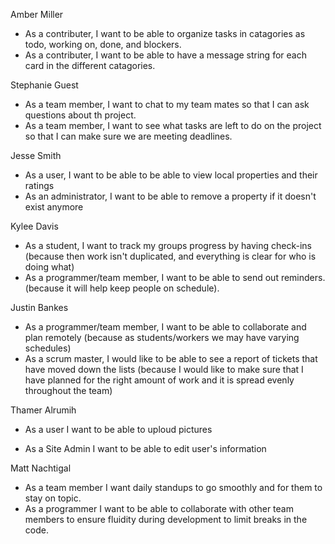 Amber Miller
* As a contributer, I want to be able to organize tasks in catagories as todo, working on, done, and blockers.
* As a contributer, I want to be able to have a message string for each card in the different catagories.

Stephanie Guest
* As a team member, I want to chat to my team mates so that I can ask questions about th project.
* As a team member, I want to see what tasks are left to do on the project so that I can make sure we are meeting deadlines.

Jesse Smith
* As a user, I want to be able to be able to view local properties and their ratings
* As an administrator, I want to be able to remove a property if it doesn't exist anymore

Kylee Davis
* As a student, I want to track my groups progress by having check-ins (because then work isn't duplicated, and everything is clear for who is doing what)
* As a programmer/team member, I want to be able to send out reminders.(because
	 it will help keep people on schedule).

Justin Bankes
* As a programmer/team member, I want to be able to collaborate and plan remotely (because as students/workers we may have varying schedules)
* As a scrum master, I would like to be able to see a report of tickets that have moved down the lists (because I would like to make sure that I have planned for the right amount of work and it is spread evenly throughout the team)

Thamer Alrumih
* As a user I want to be able to uploud pictures

* As a Site Admin I want to be able to edit user's information

Matt Nachtigal
* As a team member I want daily standups to go smoothly and for them to stay on topic.
* As a programmer I want to be able to collaborate with other team members to ensure fluidity during development to limit breaks in the code.

